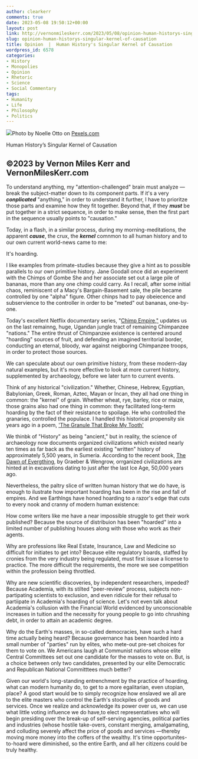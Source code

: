 ```yaml
---
author: clearkerr
comments: true
date: 2023-05-08 19:50:12+00:00
layout: post
link: http://vernonmileskerr.com/2023/05/08/opinion-human-historys-singular-kernel-of-causation/
slug: opinion-human-historys-singular-kernel-of-causation
title: Opinion  |  Human History's Singular Kernel of Causation
wordpress_id: 6578
categories:
- History
- Monopolies
- Opinion
- Rhetoric
- Science
- Social Commentary
tags:
- Humanity
- Life
- Philosophy
- Politics
---
```



![](https://vernonmileskerr.files.wordpress.com/2023/05/pexels-photo-906088.jpeg)Photo by Noelle Otto on [Pexels.com](https://www.pexels.com/photo/human-hand-near-brown-grains-at-daytime-906088/)





Human History’s Singular Kernel of Causation







## ©2023 by Vernon Miles Kerr and VernonMilesKerr.com







To understand anything, my "attention-challenged" brain must analyze — break the subject-matter down to its component parts.  If it's a very _**conplicated**_ "anything," in order to understand it further, I have to prioritze those parts and examine how they fit together.  Beyond that, if they **_must_** be put together in a strict sequence, in order to make sense, then the first part in the sequence usually points to "causation."   







Today, in a flash, in a similar process, during my morning-meditations, the apparent _**cause**_, the crux, the **_kernel_** comnmon to all human history and to our own current world-news came to me:







It's hoarding.







I like examples from primate-studies because they give a hint as to possible parallels to our own primitive history.  Jane Goodall once did an experiment with the Chimps of Gombe  She and her associate set out a large pile of bananas, more than any one chimp could carry.  As I recall,  after some initial chaos, reminiscent of a Macy's Bargain-Basement sale,  the pile became controlled by one "alpha" figure.  Other chinps had to pay obeiecence and subservience to the controller in order to be "meted" out bananas, one-by-one.  







Today's excellent Netflix documentary series, "[Chimp Empire,"](https://www.netflix.com/title/81311783)  updates us on the last remainng, huge, Ugandan jungle tract of remaining Chimpanzee "nations."  The entire thrust of Chimpanzee existence is centered around "hoarding"  sources of fruit, and defending an imagined territorial border, conducting an eternal, bloody, war against neigboring Chimpanzee troops, in order to protect those sources. 







We can speculate about our own primitive history, from these modern-day natural examples, but  it's more effective to look at more current history, supplemented by archaeology, before we later turn to current events.







Think of any historical "civilization."   Whether, Chinese, Hebrew, Egyptian, Babylonian, Greek, Roman, Aztec, Mayan or Incan, they all had one thing in common:  the "kernel" of grain.  Whether wheat, rye, barley, rice or maize, those grains also had one thing in common:  they facilitated long-term hoarding by the fact of their resistance to spoilage. He who controlled the granaries, controlled the populace.  I handled this  historical propensity six years ago in a poem, ['The Granule That Broke My Tooth'](https://vernonmileskerr.com/2017/09/25/poetry-the-granule-that-broke-my-tooth/)







We thinbk of "History" as being  "ancient," but in reality, the science of archaeology now documents organized civilizations which existed nearly ten times as far back as the earliest existing "written" history of approximately 5,500 years, in Sumeria.  According to the recent book, [The Dawn of Evergthing](https://www.amazon.com/Dawn-Everything-New-History-Humanity/dp/0374157359), by Graeber & Wengrow, orrganized  civilizations are hinted at in excavations dating to just after the last Ice Age, 50,000 years ago. 







Nevertheless, the paltry slice of written human history that we do have, is enough to ilustrate how important hoarding has been in the rise and fall of empires.  And we Earthlngs have honed hoarding to a razor's edge that cuts to every nook and cranny of modern human existence:  







How come writers like me have a near impossible struggle to get their work published?  Because the source of distribuion has been "hoarded" into a limited number of  publishing houses along with those who work as their agents. 







Why are professions like Real Estate, Insurance, Law and Medicine so difficult for initiates to get into? Because elite regulatory boards, staffed by cronies from the very industry being regulated, must first issue a license to practice.  The more difficult the requirements, the more we see competition within the profession being  throttled. 







Why are new scientific discoveries, by independent researchers, impeded?  Because Academia, with its stilted "peer-review" process, subjects non-partipating scientists to exclusion, and even ridicule for their refusal to partiipate in Academia's hoarding of science.  Let's not even talk about Academia's  collusion with the Financial World evidenced by unconscionable increases in tuition and the necessity for young people to go into chrushing debt, in order to attain an academic degree. 







Why do the Earth's masses, in so-called democracies, have such a hard time actually being heard?  Because governance has been hoarded into a small number of "parties" run by elites, who mete-out pre-set choices for them to vote on.  We Americans laugh at Communist nations whose elite Central Committees set out one candidate for the masses to vote on.  But, is a choice between only two candidates, presented by  our elite Democratic and Republican National Committtees much better? 







Given our world's long-standing entrenchment by the practice of hoarding, what can modern humanity do, to get to a more egalitarian, even utopian, place?  A good start would be to simply recognize how enslaved we all are to the elite masters who control the Earth's stockpiles of goods and services.  Once we realize and acknowledge its power over us, we can use what little voting influence we do have,to elect representatives who will begin presiding over the break-up of self-serving agencies, political parties and industries (whose hostile take-overs, constant merging, amalgamating, and colluding severely affect the price of goods and services —thereby  moving more money into the coffers of the wealthy.  It's time opportunites-to-hoard were diminished, so the entire Earth, and all her citizens could be truly healthy. 





















